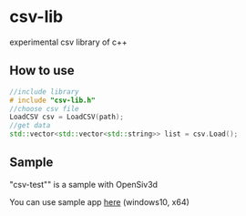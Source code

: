 # csv-lib

experimental csv library of  c++

## How to use

```c++:sample.cpp
//include library
# include "csv-lib.h"
//choose csv file
LoadCSV csv = LoadCSV(path);
//get data
std::vector<std::vector<std::string>> list = csv.Load();
```

## Sample

"csv-test"" is a sample with OpenSiv3d

You can use sample app [here](https://github.com/kasys1422/csv-lib/blob/main/csv-test/csv-test/App/csv-test.exe) (windows10, x64)
